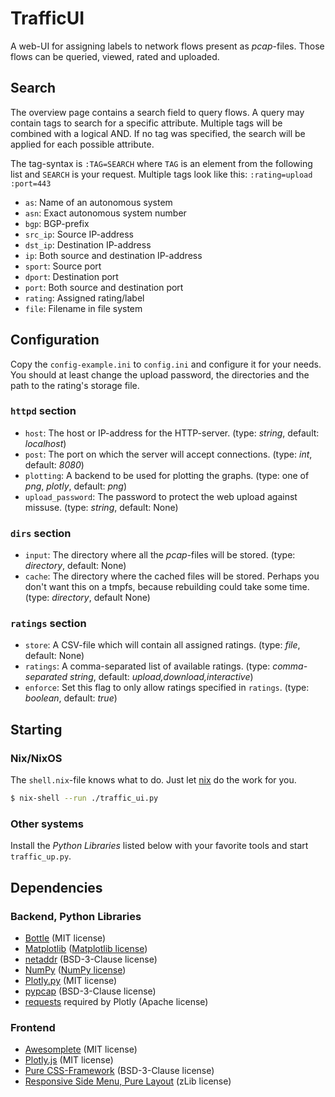 # TrafficUI
A web-UI for assigning labels to network flows present as *pcap*-files. Those
flows can be queried, viewed, rated and uploaded.


## Search
The overview page contains a search field to query flows. A query may contain
tags to search for a specific attribute. Multiple tags will be combined with
a logical AND. If no tag was specified, the search will be applied for each
possible attribute.

The tag-syntax is `:TAG=SEARCH` where `TAG` is an element from the following
list and `SEARCH` is your request. Multiple tags look like this:
`:rating=upload :port=443`

- `as`: Name of an autonomous system
- `asn`: Exact autonomous system number
- `bgp`: BGP-prefix
- `src_ip`: Source IP-address
- `dst_ip`: Destination IP-address
- `ip`: Both source and destination IP-address
- `sport`: Source port
- `dport`: Destination port
- `port`: Both source and destination port
- `rating`: Assigned rating/label
- `file`: Filename in file system


## Configuration
Copy the `config-example.ini` to `config.ini` and configure it for your needs.
You should at least change the upload password, the directories and the path
to the rating's storage file.

### `httpd` section
- `host`: The host or IP-address for the HTTP-server.
  (type: *string*, default: *localhost*)
- `post`: The port on which the server will accept connections.
  (type: *int*, default: *8080*)
- `plotting`: A backend to be used for plotting the graphs.
  (type: one of *png*, *plotly*, default: *png*)
- `upload_password`: The password to protect the web upload against missuse.
  (type: *string*, default: None)

### `dirs` section
- `input`: The directory where all the *pcap*-files will be stored.
  (type: *directory*, default: None)
- `cache`: The directory where the cached files will be stored. Perhaps you
  don't want this on a tmpfs, because rebuilding could take some time.
  (type: *directory*, default None)

### `ratings` section
- `store`: A CSV-file which will contain all assigned ratings.
  (type: *file*, default: None)
- `ratings`: A comma-separated list of available ratings.
  (type: *comma-separated string*, default: *upload,download,interactive*)
- `enforce`: Set this flag to only allow ratings specified in `ratings`.
  (type: *boolean*, default: *true*)


## Starting
### Nix/NixOS
The `shell.nix`-file knows what to do. Just let [nix][] do the work for you.

```bash
$ nix-shell --run ./traffic_ui.py
```

### Other systems
Install the *Python Libraries* listed below with your favorite tools and start
`traffic_up.py`.


## Dependencies
### Backend, Python Libraries

- [Bottle][bottle] (MIT license)
- [Matplotlib][matplotlib] ([Matplotlib license][matplotlib-license])
- [netaddr][] (BSD-3-Clause license)
- [NumPy][numpy] ([NumPy license][numpy-license])
- [Plotly.py][plotly] (MIT license)
- [pypcap][] (BSD-3-Clause license)
- [requests][] required by Plotly (Apache license)

### Frontend

- [Awesomplete][awesomplete] (MIT license)
- [Plotly.js][plotly] (MIT license)
- [Pure CSS-Framework][pure] (BSD-3-Clause license)
- [Responsive Side Menu, Pure Layout][pure-layout] (zLib license)

[awesomplete]: https://leaverou.github.io/awesomplete/
[bottle]: http://bottlepy.org/
[matplotlib]: https://matplotlib.org/
[matplotlib-license]: https://github.com/matplotlib/matplotlib/blob/master/LICENSE/LICENSE
[netaddr]: https://pypi.python.org/pypi/netaddr
[nix]: https://nixos.org/nix/
[numpy]: http://www.numpy.org/
[numpy-license]: http://www.numpy.org/license.html#license
[plotly]: https://plot.ly/
[pure]: http://purecss.io/
[pure-layout]: https://purecss.io/layouts/
[pypcap]: https://pypi.python.org/pypi/pypcap
[requests]: https://github.com/requests/requests
